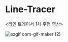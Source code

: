 # Line-Tracer
<라인 트레이서 1차 주행 영상>


![ezgif com-gif-maker (2)](https://user-images.githubusercontent.com/76464662/150126401-7ce49037-7a3d-4bf6-bcf0-d5b225ae79ca.gif)
